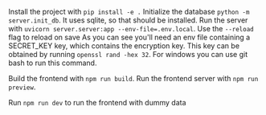 Install the project with `pip install -e .`
Initialize the database `python -m server.init_db`. It uses sqlite, so that should be installed.
Run the server with `uvicorn server.server:app --env-file=.env.local`. Use the `--reload` flag to reload on save
As you can see you'll need an env file containing a SECRET_KEY key, which contains the encryption key.
This key can be obtained by running `openssl rand -hex 32`. For windows you can use git bash to run this command.

Build the frontend with `npm run build`.
Run the frontend server with `npm run preview`.

Run `npm run dev` to run the frontend with dummy data
